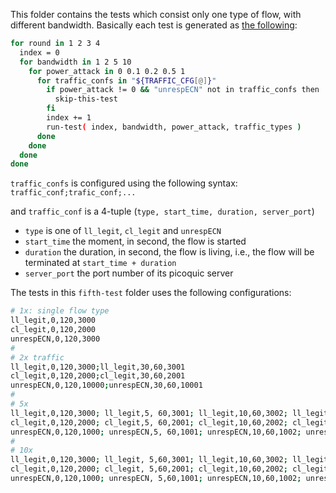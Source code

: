 This folder contains the tests which consist only one type of flow, with different bandwidth. Basically each test is generated as [the following](https://github.com/mosaico-anr/p4-int-l4s/blob/main/testbed/measure-quic/fifth-test/run-test-campaign.sh):

```bash
for round in 1 2 3 4
  index = 0
  for bandwidth in 1 2 5 10
    for power_attack in 0 0.1 0.2 0.5 1
      for traffic_confs in "${TRAFFIC_CFG[@]}"
        if power_attack != 0 && "unrespECN" not in traffic_confs then
          skip-this-test
        fi
        index += 1
        run-test( index, bandwidth, power_attack, traffic_types )
      done
    done
  done
done
```

`traffic_confs` is configured using the following syntax: 
  `traffic_conf;trafic_conf;...`
  
and `traffic_conf` is a 4-tuple (`type, start_time, duration, server_port`)
- `type` is one of `ll_legit`, `cl_legit` and `unrespECN`
- `start_time` the moment, in second, the flow is started
- `duration` the duration, in second, the flow is living, i.e., the flow will be terminated at `start_time + duration`
- `server_port` the port number of its picoquic server


The tests in this `fifth-test` folder uses the following configurations:

```bash
# 1x: single flow type
ll_legit,0,120,3000
cl_legit,0,120,2000
unrespECN,0,120,3000
#
# 2x traffic
ll_legit,0,120,3000;ll_legit,30,60,3001
cl_legit,0,120,2000;cl_legit,30,60,2001
unrespECN,0,120,10000;unrespECN,30,60,10001
#
# 5x
ll_legit,0,120,3000; ll_legit,5, 60,3001; ll_legit,10,60,3002; ll_legit,15,60,3003; ll_legit,20,60,3004
cl_legit,0,120,2000; cl_legit,5, 60,2001; cl_legit,10,60,2002; cl_legit,15,60,2003; cl_legit,20,60,2004
unrespECN,0,120,1000; unrespECN,5, 60,1001; unrespECN,10,60,1002; unrespECN,15,60,1003; unrespECN,20,60,1004
#
# 10x
ll_legit,0,120,3000; ll_legit, 5,60,3001; ll_legit,10,60,3002; ll_legit,15,60,3003; ll_legit,20,60,3004; ll_legit,25,60,3005; ll_legit,30,60,3006; ll_legit,35,60,3007; ll_legit,40,60,3008; ll_legit,45,60,3009
cl_legit,0,120,2000; cl_legit, 5,60,2001; cl_legit,10,60,2002; cl_legit,15,60,2003; cl_legit,20,60,2004; cl_legit,25,60,2005; cl_legit,30,60,2006; cl_legit,35,60,2007; cl_legit,40,60,2008; cl_legit,45,60,2009
unrespECN,0,120,1000; unrespECN, 5,60,1001; unrespECN,10,60,1002; unrespECN,15,60,1003; unrespECN,20,60,1004; unrespECN,25,60,1005; unrespECN,30,60,1006; unrespECN,35,60,1007; unrespECN,40,60,1008; unrespECN,45,60,1009
```


